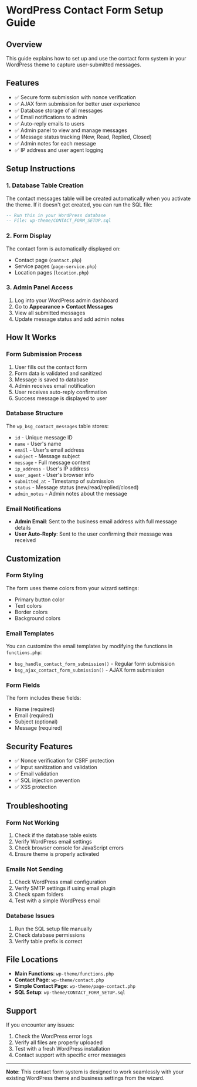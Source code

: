 # WordPress Contact Form Setup Guide

## Overview
This guide explains how to set up and use the contact form system in your WordPress theme to capture user-submitted messages.

## Features
- ✅ Secure form submission with nonce verification
- ✅ AJAX form submission for better user experience
- ✅ Database storage of all messages
- ✅ Email notifications to admin
- ✅ Auto-reply emails to users
- ✅ Admin panel to view and manage messages
- ✅ Message status tracking (New, Read, Replied, Closed)
- ✅ Admin notes for each message
- ✅ IP address and user agent logging

## Setup Instructions

### 1. Database Table Creation
The contact messages table will be created automatically when you activate the theme. If it doesn't get created, you can run the SQL file:

```sql
-- Run this in your WordPress database
-- File: wp-theme/CONTACT_FORM_SETUP.sql
```

### 2. Form Display
The contact form is automatically displayed on:
- Contact page (`contact.php`)
- Service pages (`page-service.php`) 
- Location pages (`location.php`)

### 3. Admin Panel Access
1. Log into your WordPress admin dashboard
2. Go to **Appearance > Contact Messages**
3. View all submitted messages
4. Update message status and add admin notes

## How It Works

### Form Submission Process
1. User fills out the contact form
2. Form data is validated and sanitized
3. Message is saved to database
4. Admin receives email notification
5. User receives auto-reply confirmation
6. Success message is displayed to user

### Database Structure
The `wp_bsg_contact_messages` table stores:
- `id` - Unique message ID
- `name` - User's name
- `email` - User's email address
- `subject` - Message subject
- `message` - Full message content
- `ip_address` - User's IP address
- `user_agent` - User's browser info
- `submitted_at` - Timestamp of submission
- `status` - Message status (new/read/replied/closed)
- `admin_notes` - Admin notes about the message

### Email Notifications
- **Admin Email**: Sent to the business email address with full message details
- **User Auto-Reply**: Sent to the user confirming their message was received

## Customization

### Form Styling
The form uses theme colors from your wizard settings:
- Primary button color
- Text colors
- Border colors
- Background colors

### Email Templates
You can customize the email templates by modifying the functions in `functions.php`:
- `bsg_handle_contact_form_submission()` - Regular form submission
- `bsg_ajax_contact_form_submission()` - AJAX form submission

### Form Fields
The form includes these fields:
- Name (required)
- Email (required)
- Subject (optional)
- Message (required)

## Security Features
- ✅ Nonce verification for CSRF protection
- ✅ Input sanitization and validation
- ✅ Email validation
- ✅ SQL injection prevention
- ✅ XSS protection

## Troubleshooting

### Form Not Working
1. Check if the database table exists
2. Verify WordPress email settings
3. Check browser console for JavaScript errors
4. Ensure theme is properly activated

### Emails Not Sending
1. Check WordPress email configuration
2. Verify SMTP settings if using email plugin
3. Check spam folders
4. Test with a simple WordPress email

### Database Issues
1. Run the SQL setup file manually
2. Check database permissions
3. Verify table prefix is correct

## File Locations
- **Main Functions**: `wp-theme/functions.php`
- **Contact Page**: `wp-theme/contact.php`
- **Simple Contact Page**: `wp-theme/page-contact.php`
- **SQL Setup**: `wp-theme/CONTACT_FORM_SETUP.sql`

## Support
If you encounter any issues:
1. Check the WordPress error logs
2. Verify all files are properly uploaded
3. Test with a fresh WordPress installation
4. Contact support with specific error messages

---

**Note**: This contact form system is designed to work seamlessly with your existing WordPress theme and business settings from the wizard.
